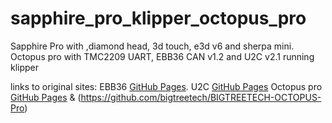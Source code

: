 # sapphire_pro_klipper_octopus_pro

Sapphire Pro with ,diamond head, 3d touch, e3d v6 and sherpa mini.
Octopus pro with TMC2209 UART, EBB36 CAN v1.2 and U2C v2.1 running klipper

links to original sites:
EBB36 [GitHub Pages](https://github.com/bigtreetech/EBB).
U2C [GitHub Pages](https://github.com/bigtreetech/U2C)
Octopus pro [GitHub Pages](https://github.com/bigtreetech/BIGTREETECH-OCTOPUS-V1.0) & (https://github.com/bigtreetech/BIGTREETECH-OCTOPUS-Pro)

